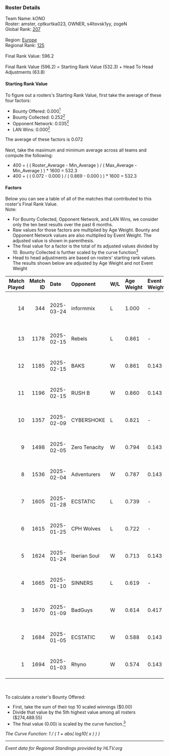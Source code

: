 ### Roster Details<br />
Team Name: kONO<br />
Roster: amster, cptkurtka023, OWNER, s4ltovsk1yy, zogeN<br />
Global Rank: [207](../../standings_global_2025_04_07.md)<br />
<br />
Region: [Europe]( ../../standings_europe_2025_04_07.md)<br />
Regional Rank: [125]( ../../standings_europe_2025_04_07.md)<br />
<br />
Final Rank Value:  596.2<br />
<br />
Final Rank Value (596.2) = Starting Rank Value (532.3) + Head To Head Adjustments (63.8)<br />

#### Starting Rank Value<br />
To figure out a rosters's Starting Rank Value, first take the average of these four factors:<br />
- Bounty Offered: 0.000[<sup>1</sup>](#table2)
- Bounty Collected: 0.252[<sup>2</sup>](#table1)
- Opponent Network: 0.035[<sup>2</sup>](#table1)
- LAN Wins: 0.000[<sup>2</sup>](#table1)

The average of these factors is 0.072<br />
<br />
Next, take the maximum and minimum average across all teams and compute the following:<br />
- 400 + ( ( Roster_Average - Min_Average ) / ( Max_Average - Min_Average ) ) * 1600 = 532.3
- 400 + ( ( 0.072 - 0.000 ) / ( 0.869 - 0.000 ) ) * 1600 = 532.3


#### Factors<br />
Below you can see a table of all of the matches that contributed to this roster's Final Rank Value.<br />
Note:<br />

- For Bounty Collected, Opponent Network, and LAN Wins, we consider only the ten best results over the past 6 months.
- Raw values for those factors are multiplied by Age Weight. Bounty and Opponent Network values are also multiplied by Event Weight. The adjusted value is shown in parenthesis.
- The final value for a factor is the total of its adjusted values divided by 10. Bounty Collected is further scaled by the curve function[<sup>3</sup>](#curveFunction)
- Head to head adjustments are based on rosters' starting rank values. The results shown below are adjusted by Age Weight and not Event Weight
<span id="table1"></span><br />


| Match Played | Match ID | Date       | Opponent      | W/L | Age Weight | Event Weight | Bounty Collected | Opponent Network | LAN Wins  | H2H Adj. | Roster                                           |
| -: | -: | :- | :- | :- | :- | :- | :- | :- | :- | -: | :- |
|           14 |      344 | 2025-03-24 | informmix     | L   | 1.000      | -            | -                | -                | -         |   -23.59 | amster, cptkurtka023, OWNER, s4ltovsk1yy, zogeN  |
|           13 |     1178 | 2025-02-15 | Rebels        | L   | 0.861      | -            | -                | -                | -         |   -11.49 | amster, cptkurtka023, s4ltovsk1yy, Sijeyy, zogeN |
|           12 |     1185 | 2025-02-15 | BAKS          | W   | 0.861      | 0.143        | 0.000 (0.000)    | 0.046 (0.006)    | 0 (0.000) |     6.44 | amster, cptkurtka023, s4ltovsk1yy, Sijeyy, zogeN |
|           11 |     1196 | 2025-02-15 | RUSH B        | W   | 0.860      | 0.143        | 0.024 (0.003)    | 0.535 (0.066)    | 0 (0.000) |    21.86 | amster, cptkurtka023, s4ltovsk1yy, Sijeyy, zogeN |
|           10 |     1357 | 2025-02-09 | CYBERSHOKE    | L   | 0.821      | -            | -                | -                | -         |    -6.73 | amster, cptkurtka023, s4ltovsk1yy, Sijeyy, zogeN |
|            9 |     1498 | 2025-02-05 | Zero Tenacity | W   | 0.794      | 0.143        | 0.021 (0.002)    | 0.646 (0.073)    | 0 (0.000) |    19.35 | amster, cptkurtka023, s4ltovsk1yy, Sijeyy, zogeN |
|            8 |     1536 | 2025-02-04 | Adventurers   | W   | 0.787      | 0.143        | 0.001 (0.000)    | 0.023 (0.003)    | 0 (0.000) |    13.44 | amster, cptkurtka023, s4ltovsk1yy, Sijeyy, zogeN |
|            7 |     1605 | 2025-01-28 | ECSTATIC      | L   | 0.739      | -            | -                | -                | -         |    -4.21 | amster, cptkurtka023, s4ltovsk1yy, Sijeyy, zogeN |
|            6 |     1615 | 2025-01-25 | CPH Wolves    | L   | 0.722      | -            | -                | -                | -         |    -6.62 | amster, cptkurtka023, s4ltovsk1yy, Sijeyy, zogeN |
|            5 |     1624 | 2025-01-24 | Iberian Soul  | W   | 0.713      | 0.143        | 0.021 (0.002)    | 0.852 (0.087)    | 0 (0.000) |    19.03 | amster, cptkurtka023, s4ltovsk1yy, Sijeyy, zogeN |
|            4 |     1665 | 2025-01-10 | SINNERS       | L   | 0.619      | -            | -                | -                | -         |    -1.78 | amster, byr9, cptkurtka023, s4ltovsk1yy, Sijeyy  |
|            3 |     1670 | 2025-01-09 | BadGuys       | W   | 0.614      | 0.417        | 0.000 (0.000)    | 0.093 (0.024)    | 0 (0.000) |     8.71 | amster, byr9, cptkurtka023, s4ltovsk1yy, Sijeyy  |
|            2 |     1684 | 2025-01-05 | ECSTATIC      | W   | 0.588      | 0.143        | 0.030 (0.002)    | 1.000 (0.084)    | 0 (0.000) |    16.05 | amster, byr9, cptkurtka023, nifee, s4ltovsk1yy   |
|            1 |     1694 | 2025-01-03 | Rhyno         | W   | 0.574      | 0.143        | 0.008 (0.001)    | 0.135 (0.011)    | 0 (0.000) |    13.37 | amster, byr9, cptkurtka023, nifee, s4ltovsk1yy   |

<br />
<span id="table2"></span><br />
To calculate a roster's Bounty Offered:<br />

- First, take the sum of their top 10 scaled winnings ($0.00)
- Divide that value by the 5th highest value among all rosters ($274,489.55)
- The final value (0.00) is scaled by the curve function.[<sup>3</sup>](#curveFunction)

<span id="curveFunction"></span>_The Curve Function: 1 / ( 1 + abs( log10( x ) ) )_<br />

---
_Event data for Regional Standings provided by HLTV.org_<br />
